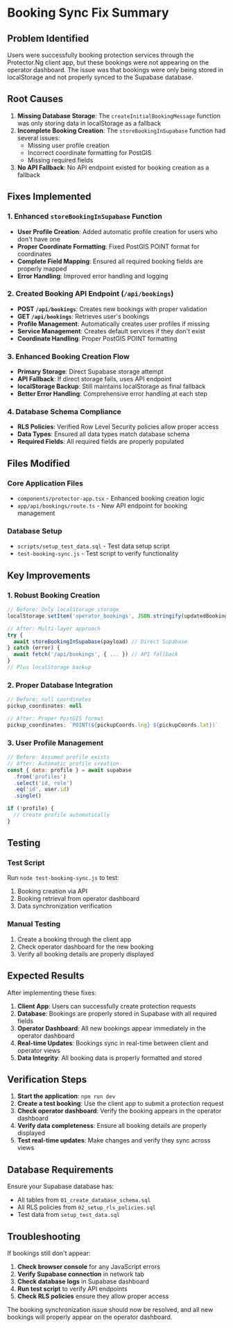 # Booking Sync Fix Summary

## Problem Identified
Users were successfully booking protection services through the Protector.Ng client app, but these bookings were not appearing on the operator dashboard. The issue was that bookings were only being stored in localStorage and not properly synced to the Supabase database.

## Root Causes
1. **Missing Database Storage**: The `createInitialBookingMessage` function was only storing data in localStorage as a fallback
2. **Incomplete Booking Creation**: The `storeBookingInSupabase` function had several issues:
   - Missing user profile creation
   - Incorrect coordinate formatting for PostGIS
   - Missing required fields
3. **No API Fallback**: No API endpoint existed for booking creation as a fallback

## Fixes Implemented

### 1. Enhanced `storeBookingInSupabase` Function
- **User Profile Creation**: Added automatic profile creation for users who don't have one
- **Proper Coordinate Formatting**: Fixed PostGIS POINT format for coordinates
- **Complete Field Mapping**: Ensured all required booking fields are properly mapped
- **Error Handling**: Improved error handling and logging

### 2. Created Booking API Endpoint (`/api/bookings`)
- **POST `/api/bookings`**: Creates new bookings with proper validation
- **GET `/api/bookings`**: Retrieves user's bookings
- **Profile Management**: Automatically creates user profiles if missing
- **Service Management**: Creates default services if they don't exist
- **Coordinate Handling**: Proper PostGIS POINT formatting

### 3. Enhanced Booking Creation Flow
- **Primary Storage**: Direct Supabase storage attempt
- **API Fallback**: If direct storage fails, uses API endpoint
- **localStorage Backup**: Still maintains localStorage as final fallback
- **Better Error Handling**: Comprehensive error handling at each step

### 4. Database Schema Compliance
- **RLS Policies**: Verified Row Level Security policies allow proper access
- **Data Types**: Ensured all data types match database schema
- **Required Fields**: All required fields are properly populated

## Files Modified

### Core Application Files
- `components/protector-app.tsx` - Enhanced booking creation logic
- `app/api/bookings/route.ts` - New API endpoint for booking management

### Database Setup
- `scripts/setup_test_data.sql` - Test data setup script
- `test-booking-sync.js` - Test script to verify functionality

## Key Improvements

### 1. Robust Booking Creation
```javascript
// Before: Only localStorage storage
localStorage.setItem('operator_bookings', JSON.stringify(updatedBookings))

// After: Multi-layer approach
try {
  await storeBookingInSupabase(payload) // Direct Supabase
} catch (error) {
  await fetch('/api/bookings', { ... }) // API fallback
}
// Plus localStorage backup
```

### 2. Proper Database Integration
```javascript
// Before: null coordinates
pickup_coordinates: null

// After: Proper PostGIS format
pickup_coordinates: `POINT(${pickupCoords.lng} ${pickupCoords.lat})`
```

### 3. User Profile Management
```javascript
// Before: Assumed profile exists
// After: Automatic profile creation
const { data: profile } = await supabase
  .from('profiles')
  .select('id, role')
  .eq('id', user.id)
  .single()

if (!profile) {
  // Create profile automatically
}
```

## Testing

### Test Script
Run `node test-booking-sync.js` to test:
1. Booking creation via API
2. Booking retrieval from operator dashboard
3. Data synchronization verification

### Manual Testing
1. Create a booking through the client app
2. Check operator dashboard for the new booking
3. Verify all booking details are properly displayed

## Expected Results

After implementing these fixes:

1. **Client App**: Users can successfully create protection requests
2. **Database**: Bookings are properly stored in Supabase with all required fields
3. **Operator Dashboard**: All new bookings appear immediately in the operator dashboard
4. **Real-time Updates**: Bookings sync in real-time between client and operator views
5. **Data Integrity**: All booking data is properly formatted and stored

## Verification Steps

1. **Start the application**: `npm run dev`
2. **Create a test booking**: Use the client app to submit a protection request
3. **Check operator dashboard**: Verify the booking appears in the operator dashboard
4. **Verify data completeness**: Ensure all booking details are properly displayed
5. **Test real-time updates**: Make changes and verify they sync across views

## Database Requirements

Ensure your Supabase database has:
- All tables from `01_create_database_schema.sql`
- All RLS policies from `02_setup_rls_policies.sql`
- Test data from `setup_test_data.sql`

## Troubleshooting

If bookings still don't appear:

1. **Check browser console** for any JavaScript errors
2. **Verify Supabase connection** in network tab
3. **Check database logs** in Supabase dashboard
4. **Run test script** to verify API endpoints
5. **Check RLS policies** ensure they allow proper access

The booking synchronization issue should now be resolved, and all new bookings will properly appear on the operator dashboard.
